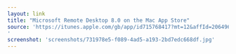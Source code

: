 ```yaml
---
layout: link
title: "Microsoft Remote Desktop 8.0 on the Mac App Store"
source: 'https://itunes.apple.com/gb/app/id715768417?mt=12&affId=2064962
'
screenshot: 'screenshots/731978e5-f089-4ad5-a193-2bd7edc668df.jpg'
---
```


